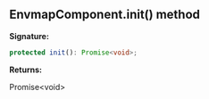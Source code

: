 
## EnvmapComponent.init() method

**Signature:**

```typescript
protected init(): Promise<void>;
```
**Returns:**

Promise&lt;void&gt;


